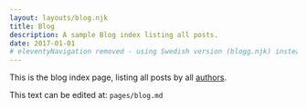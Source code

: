 ```yaml
---
layout: layouts/blog.njk
title: Blog
description: A sample Blog index listing all posts.
date: 2017-01-01
# eleventyNavigation removed - using Swedish version (blogg.njk) instead
---
```

This is the blog index page, listing all posts by all [authors](/authors/).

This text can be edited at: `pages/blog.md`
